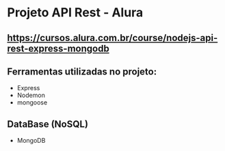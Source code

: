 # Projeto API Rest - Alura

## **https://cursos.alura.com.br/course/nodejs-api-rest-express-mongodb**


## Ferramentas utilizadas no projeto:
- Express
- Nodemon
- mongoose

## DataBase (NoSQL)
- MongoDB